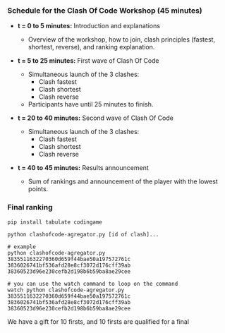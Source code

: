 ### Schedule for the Clash Of Code Workshop (45 minutes)

- **t = 0 to 5 minutes:** Introduction and explanations
  - Overview of the workshop, how to join, clash principles (fastest, shortest, reverse), and ranking explanation.

- **t = 5 to 25 minutes:** First wave of Clash Of Code
  - Simultaneous launch of the 3 clashes:
    - Clash fastest
    - Clash shortest
    - Clash reverse
  - Participants have until 25 minutes to finish.

- **t = 20 to 40 minutes:** Second wave of Clash Of Code
  - Simultaneous launch of the 3 clashes:
    - Clash fastest
    - Clash shortest
    - Clash reverse

- **t = 40 to 45 minutes:** Results announcement
  - Sum of rankings and announcement of the player with the lowest points.

### Final ranking
```
pip install tabulate codingame

python clashofcode-agregator.py [id of clash]...

# example
python clashofcode-agregator.py 3835511632270360d659f44bae50a197572761c 3836026741bf536afd28e8cf3072d176cff39ab 38360523d96e230cefb2d198b6b59ba8ae29cee

# you can use the watch command to loop on the command
watch python clashofcode-agregator.py 3835511632270360d659f44bae50a197572761c 3836026741bf536afd28e8cf3072d176cff39ab 38360523d96e230cefb2d198b6b59ba8ae29cee
```

We have a gift for 10 firsts, and 10 firsts are qualified for a final
